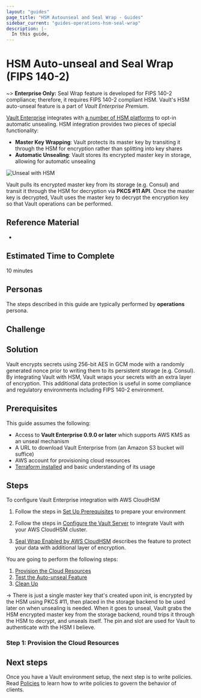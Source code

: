 ```yaml
---
layout: "guides"
page_title: "HSM Autounseal and Seal Wrap - Guides"
sidebar_current: "guides-operations-hsm-seal-wrap"
description: |-
  In this guide,
---
```



# HSM Auto-unseal and Seal Wrap (FIPS 140-2)

~> **Enterprise Only:** Seal Wrap feature is developed for FIPS 140-2 compliance;
therefore, it requires FIPS 140-2 compliant HSM.  Vault's HSM auto-unseal feature
is a part of _Vault Enterprise Premium_.

[Vault Enterprise](https://www.hashicorp.com/vault.html) integrates with [a
number of HSM platforms](/docs/enterprise/hsm/index.html) to opt-in automatic
unsealing. HSM integration provides two pieces of special functionality:

- **Master Key Wrapping**: Vault protects its master key by transiting it through
the HSM for encryption rather than splitting into key shares
- **Automatic Unsealing**: Vault stores its encrypted master key in storage,
allowing for automatic unsealing

![Unseal with HSM](/assets/images/vault-hsm-autounseal.png)

Vault pulls its encrypted master key from its storage (e.g. Consul) and transit
it through the HSM for decryption via  **PKCS \#11 API**. Once the master key is
decrypted, Vault uses the master key to decrypt the encryption key so that Vault
operations can be performed.


## Reference Material

-

## Estimated Time to Complete

10 minutes

## Personas

The steps described in this guide are typically performed by **operations**
persona.

## Challenge



## Solution

Vault encrypts secrets using 256-bit AES in GCM mode with a randomly generated
nonce prior to writing them to its persistent storage (e.g. Consul). By
integrating Vault with HSM, Vault wraps your secrets with an extra layer of
encryption. This additional data protection is useful in some compliance and
regulatory environments including FIPS 140-2 environment.




## Prerequisites

This guide assumes the following:   

- Access to **Vault Enterprise 0.9.0 or later** which supports AWS KMS as an unseal mechanism
- A URL to download Vault Enterprise from (an Amazon S3 bucket will suffice)
- AWS account for provisioning cloud resources
- [Terraform installed](https://www.terraform.io/intro/getting-started/install.html)
and basic understanding of its usage




## Steps

To configure Vault Enterprise integration with AWS CloudHSM

1. Follow the steps in [Set Up Prerequisites](#vault-autounseal-prerequisites.html) to prepare your environment

1. Follow the steps in [Configure the Vault Server](#vault-autounseal-config.html) to integrate Vault with your AWS CloudHSM cluster.

1. [Seal Wrap Enabled by AWS CloudHSM](#vault-autounseal-sealwrap.html) describes the feature to protect your data with additional layer of encryption.


You are going to perform the following steps:

1. [Provision the Cloud Resources](#step-1-provision-the-cloud-resources)
1. [Test the Auto-unseal Feature](#step-2-test-the-auto-unseal-feature)
1. [Clean Up](#step-3-clean-up)


-> There is just a single master key that's created upon init, is encrypted by the
HSM using PKCS \#11, then placed in the storage backend to be used later on when
unsealing is needed. When it goes to unseal, Vault grabs the HSM encrypted
master key from the storage backend, round trips it through the HSM to decrypt,
and unseals itself. The pin and slot are used for Vault to authenticate with the
HSM I believe.



### Step 1: Provision the Cloud Resources



## Next steps

Once you have a Vault environment setup, the next step is to write policies.
Read [Policies](/guides/identity/policies.html) to learn how to write policies
to govern the behavior of clients.
